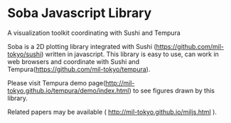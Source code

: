 # Soba Javascript Library

A visualization toolkit coordinating with Sushi and Tempura

Soba is a 2D plotting library integrated with Sushi (https://github.com/mil-tokyo/sushi) written in javascript. This library is easy to use, can work in web browsers and coordinate with Sushi and Tempura(https://github.com/mil-tokyo/tempura).

Please visit Tempura demo page(http://mil-tokyo.github.io/tempura/demo/index.html) to see figures drawn by this library.

Related papers may be available ( http://mil-tokyo.github.io/miljs.html ).

